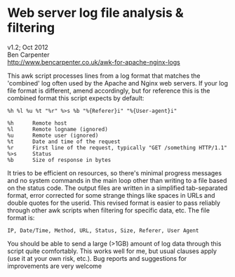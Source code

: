 Web server log file analysis & filtering
========================================

v1.2; Oct 2012  
Ben Carpenter  
http://www.bencarpenter.co.uk/awk-for-apache-nginx-logs

This awk script processes lines from a log format that matches the
'combined' log often used by the Apache and Nginx web servers. If your log
file format is different, amend accordingly, but for reference this is the
combined format this script expects by default:

	%h %l %u %t "%r" %>s %b "%{Referer}i" "%{User-agent}i"

	%h		Remote host
	%l		Remote logname (ignored)
	%u		Remote user (ignored)
	%t		Date and time of the request 
	%r		First line of the request, typically "GET /something HTTP/1.1"
	%>s		Status
	%b		Size of response in bytes

It tries to be efficient on resources, so there's minimal progress messages
and no system commands in the main loop other than writing to a file based
on the status code. The output files are written in a simplified
tab-separated format, error corrected for some strange things like spaces
in URLs and double quotes for the userid. This revised format is easier to
pass reliably through other awk scripts when filtering for specific data,
etc. The file format is:

	IP, Date/Time, Method, URL, Status, Size, Referer, User Agent

You should be able to send a large (>1GB) amount of log data through this
script quite comfortably. This works well for me, but usual clauses apply
(use it at your own risk, etc.). Bug reports and suggestions for
improvements are very welcome
